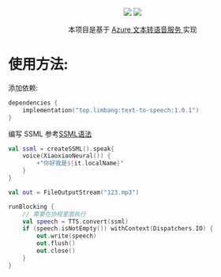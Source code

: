 <div align="center">

[![](https://img.shields.io/github/v/release/limbang/text-to-speech?include_prereleases)](https://github.com/limbang/text-to-speech/releases)
[![](https://img.shields.io/github/license/limbang/text-to-speech)](https://github.com/limbang/text-to-speech/blob/master/LICENSE)


本项目是基于 <a href = "https://azure.microsoft.com/zh-cn/services/cognitive-services/text-to-speech/">Azure 文本转语音服务 </a> 实现
</div>

# 使用方法: 

添加依赖:
```kotlin
dependencies {
    implementation("top.limbang:text-to-speech:1.0.1")
}
```
编写 SSML 参考[SSML语法](https://docs.microsoft.com/zh-cn/azure/cognitive-services/speech-service/speech-synthesis-markup?tabs=csharp)
```kotlin
val ssml = createSSML().speak{
    voice(XiaoxiaoNeural()) {
        +"你好我是${it.localName}"
    }
}

val out = FileOutputStream("123.mp3")

runBlocking {
    // 需要在协程里面执行
    val speech = TTS.convert(ssml)
    if (speech.isNotEmpty()) withContext(Dispatchers.IO) {
        out.write(speech)
        out.flush()
        out.close()
    }
}

```
